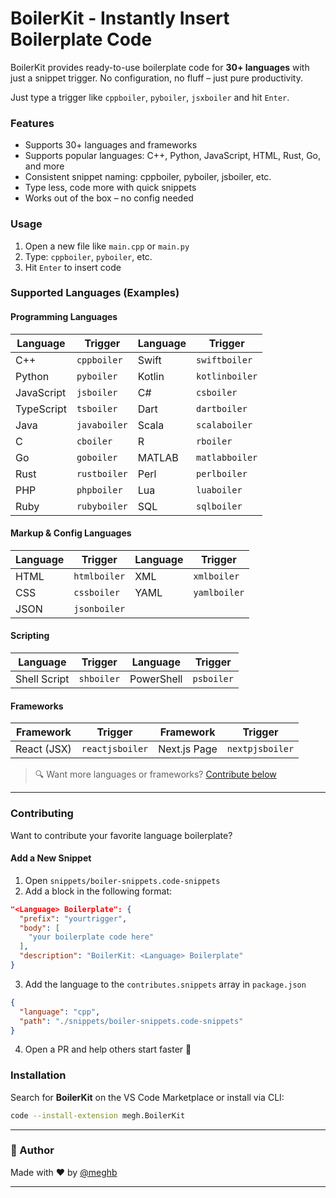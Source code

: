 # BoilerKit - Instantly Insert Boilerplate Code

BoilerKit provides ready-to-use boilerplate code for **30+ languages** with just a snippet trigger. No configuration, no fluff – just pure productivity.

Just type a trigger like `cppboiler`, `pyboiler`, `jsxboiler` and hit `Enter`.

### Features
- Supports 30+ languages and frameworks
- Supports popular languages: C++, Python, JavaScript, HTML, Rust, Go, and more
- Consistent snippet naming: cppboiler, pyboiler, jsboiler, etc.
- Type less, code more with quick snippets
- Works out of the box – no config needed

### Usage
1. Open a new file like `main.cpp` or `main.py`
2. Type: `cppboiler`, `pyboiler`, etc.
3. Hit `Enter` to insert code

### Supported Languages (Examples)


#### Programming Languages

| Language   | Trigger      | Language | Trigger        |
| ---------- | ------------ | -------- | -------------- |
| C++        | `cppboiler`  | Swift    | `swiftboiler`  |
| Python     | `pyboiler`   | Kotlin   | `kotlinboiler` |
| JavaScript | `jsboiler`   | C#       | `csboiler`     |
| TypeScript | `tsboiler`   | Dart     | `dartboiler`   |
| Java       | `javaboiler` | Scala    | `scalaboiler`  |
| C          | `cboiler`    | R        | `rboiler`      |
| Go         | `goboiler`   | MATLAB   | `matlabboiler` |
| Rust       | `rustboiler` | Perl     | `perlboiler`   |
| PHP        | `phpboiler`  | Lua      | `luaboiler`    |
| Ruby       | `rubyboiler` | SQL      | `sqlboiler`    |

#### Markup & Config Languages

| Language | Trigger      | Language | Trigger      |
| -------- | ------------ | -------- | ------------ |
| HTML     | `htmlboiler` | XML      | `xmlboiler`  |
| CSS      | `cssboiler`  | YAML     | `yamlboiler` |
| JSON     | `jsonboiler` |          |              |

#### Scripting

| Language     | Trigger    | Language   | Trigger    |
| ------------ | ---------- | ---------- | ---------- |
| Shell Script | `shboiler` | PowerShell | `psboiler` |

#### Frameworks

| Framework   | Trigger         | Framework    | Trigger         |
| ----------- | --------------- | ------------ | --------------- |
| React (JSX) | `reactjsboiler` | Next.js Page | `nextpjsboiler` |

> 🔍 Want more languages or frameworks? [Contribute below](#Contributing)

---

### Contributing

Want to contribute your favorite language boilerplate?

#### Add a New Snippet

1. Open `snippets/boiler-snippets.code-snippets`
2. Add a block in the following format:

```json
"<Language> Boilerplate": {
  "prefix": "yourtrigger",
  "body": [
    "your boilerplate code here"
  ],
  "description": "BoilerKit: <Language> Boilerplate"
}
```

3. Add the language to the `contributes.snippets` array in `package.json`

```json
{
  "language": "cpp",
  "path": "./snippets/boiler-snippets.code-snippets"
}
```

4. Open a PR and help others start faster 🚀

### Installation

Search for **BoilerKit** on the VS Code Marketplace or install via CLI:

```bash
code --install-extension megh.BoilerKit
```

---

### 🧩 Author
Made with ❤️ by [@meghb](https://github.com/meghb)

---
